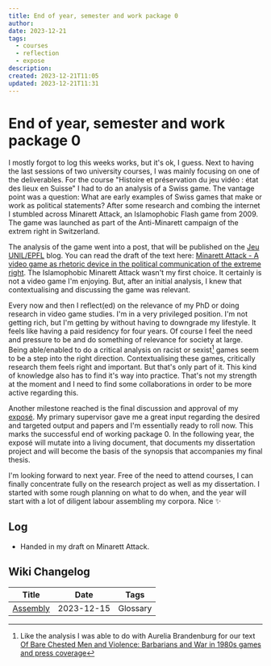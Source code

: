 ```yaml
---
title: End of year, semester and work package 0
author: 
date: 2023-12-21
tags:
  - courses
  - reflection
  - expose
description: 
created: 2023-12-21T11:05
updated: 2023-12-21T11:31
---
```

# End of year, semester and work package 0
I mostly forgot to log this weeks works, but it's ok, I guess. Next to having the last sessions of two university courses, I was mainly focusing on one of the deliverables. For the course "Histoire et préservation du jeu vidéo : état des lieux en Suisse" I had to do an analysis of a Swiss game. The vantage point was a question: What are early examples of Swiss games that make or work as political statements? After some research and combing the internet I stumbled across Minarett Attack, an Islamophobic Flash game from 2009. The game was launched as part of the Anti-Minarett campaign of the extrem right in Switzerland.

The analysis of the game went into a post, that will be published on the [Jeu UNIL/EPFL](https://jeulausanne.hypotheses.org/) blog. You can read the draft of the text here: [Minarett Attack - A video game as rhetoric device in the political communication of the extreme right](notes/hist_jeu_unil_2023/hist_jeu_unil_2023_text.md). The Islamophobic Minarett Attack wasn't my first choice. It certainly is not a video game I'm enjoying. But, after an initial analysis, I knew that contextualising and discussing the game was relevant.

Every now and then I reflect(ed) on the relevance of my PhD or doing research in video game studies. I'm in a very privileged position. I'm not getting rich, but I'm getting by without having to downgrade my lifestyle. It feels like having a paid residency for four years. Of course I feel the need and pressure to be and do something of relevance for society at large. Being able/enabled to do a critical analysis on racist or sexist[^1] games seem to be a step into the right direction. Contextualising these games, critically research them feels right and important. But that's only part of it. This kind of knowledge also has to find it's way into practice. That's not my strength at the moment and I need to find some collaborations in order to be more active regarding this.

Another milestone reached is the final discussion and approval of my [exposé](notes/expose.md). My primary supervisor gave me a great input regarding the desired and targeted output and papers and I'm essentially ready to roll now. This marks the successful end of working package 0. In the following year, the exposé will mutate into a living document, that documents my dissertation project and will become the basis of the synopsis that accompanies my final thesis.

I'm looking forward to next year. Free of the need to attend courses, I can finally concentrate fully on the research project as well as my dissertation. I started with some rough planning on what to do when, and the year will start with a lot of diligent labour assembling my corpora. Nice ✨
## Log
- Handed in my draft on Minarett Attack.

## Wiki Changelog
| Title                           | Date       | Tags     |
| ------------------------------- | ---------- | -------- |
| [Assembly](notes/Assembly.md) | 2023-12-15 | Glossary |


[^1]: Like the analysis I was able to do with Aurelia Brandenburg for our text [Of Bare Chested Men and Violence: Barbarians and War in 1980s games and press coverage](https://chludens.hypotheses.org/1441)